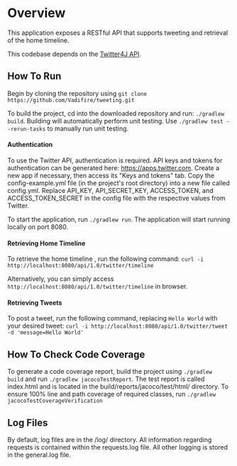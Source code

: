# Overview
This application exposes a RESTful API that supports tweeting and retrieval of the home timeline.

This codebase depends on the [Twitter4J API](http://twitter4j.org/). 

## How To Run

Begin by cloning the repository using ```git clone https://github.com/Vadifire/tweeting.git``` 

To build the project, cd into the downloaded repository and run: ```./gradlew build```. 
Building will automatically perform unit testing. Use ```./gradlew test --rerun-tasks``` to manually run unit testing.

#### Authentication

To use the Twitter API, authentication is required. 
API keys and tokens for authentication can be generated here: https://apps.twitter.com. Create a new app if
necessary, then access its "Keys and tokens" tab. Copy the config-example.yml file (in the project's root directory) 
into a new file called config.yml. Replace API_KEY, API_SECRET_KEY, ACCESS_TOKEN, and ACCESS_TOKEN_SECRET in the config 
file with the respective values from Twitter.

To start the application, run ```./gradlew run```. The application will start running locally on port 8080.

#### Retrieving Home Timeline

To retrieve the home timeline , run the following command:
 ```curl -i http://localhost:8080/api/1.0/twitter/timeline```
 
Alternatively, you can simply access ```http://localhost:8080/api/1.0/twitter/timeline``` in browser.
 
 #### Retrieving Tweets
 
To post a tweet, run the following command, replacing ```Hello World``` with your desired tweet:
```curl -i http://localhost:8080/api/1.0/twitter/tweet -d 'message=Hello World'```

## How To Check Code Coverage

To generate a code coverage report, build the project using ```./gradlew build``` 
and run ```./gradlew jacocoTestReport```. The test report is called index.html and is located in the
build/reports/jacoco/test/html/ directory. To ensure 100% line and path coverage of required classes, run 
```./gradlew jacocoTestCoverageVerification```

## Log Files

By default, log files are in the /log/ directory. All information regarding requests is contained within the 
requests.log file. All other logging is stored in the general.log file. 